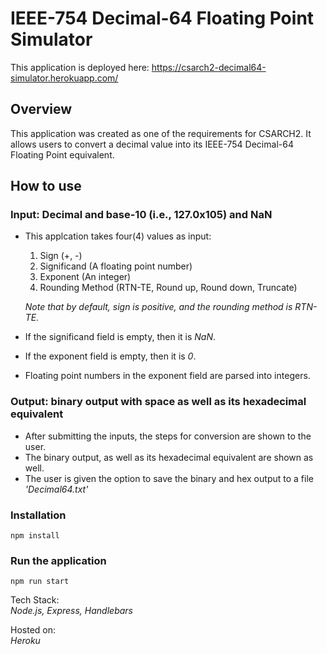 # IEEE-754 Decimal-64 Floating Point Simulator

This application is deployed here: https://csarch2-decimal64-simulator.herokuapp.com/

## Overview

This application was created as one of the requirements for CSARCH2. It allows users to convert a decimal value into its IEEE-754 Decimal-64 Floating Point equivalent.

## How to use

### Input: Decimal and base-10 (i.e., 127.0x105) and NaN

- This applcation takes four(4) values as input:

  1. Sign (+, -)
  2. Significand (A floating point number)
  3. Exponent (An integer)
  4. Rounding Method (RTN-TE, Round up, Round down, Truncate)

  _Note that by default, sign is positive, and the rounding method is RTN-TE._

- If the significand field is empty, then it is _NaN_.
- If the exponent field is empty, then it is _0_.
- Floating point numbers in the exponent field are parsed into integers.

### Output: binary output with space as well as its hexadecimal equivalent

- After submitting the inputs, the steps for conversion are shown to the user.
- The binary output, as well as its hexadecimal equivalent are shown as well.
- The user is given the option to save the binary and hex output to a file _'Decimal64.txt'_

### Installation

```
npm install
```

### Run the application

```
npm run start
```

Tech Stack:\
_Node.js, Express, Handlebars_

Hosted on:\
_Heroku_
